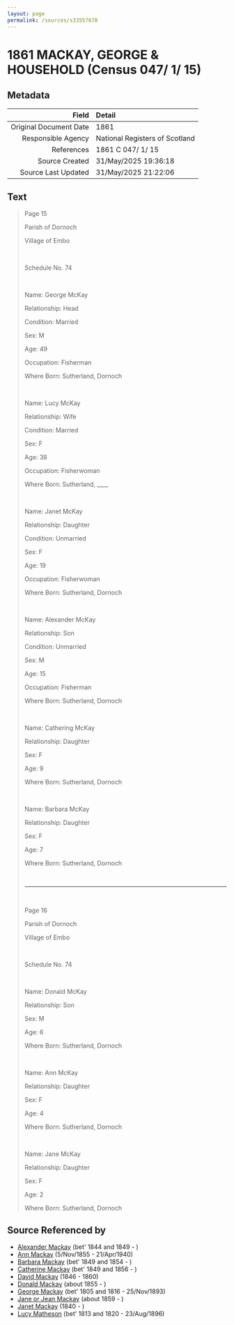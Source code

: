 ```yaml
---
layout: page
permalink: /sources/s33557678
---
```


# 1861 MACKAY, GEORGE & HOUSEHOLD (Census 047/ 1/ 15)

## Metadata

Field | Detail
---:|:---
Original Document Date | 1861
Responsible Agency | National Registers of Scotland
References | 1861 C 047/ 1/ 15
Source Created | 31/May/2025 19:36:18
Source Last Updated | 31/May/2025 21:22:06

## Text

> Page 15
>
> Parish of Dornoch
>
> Village of Embo
>
> <br/>
>
> Schedule No. 74
>
> <br/>
>
> Name: George McKay
>
> Relationship: Head
>
> Condition: Married
>
> Sex: M
>
> Age: 49
>
> Occupation: Fisherman
>
> Where Born: Sutherland, Dornoch
>
> <br/>
>
> Name: Lucy McKay
>
> Relationship: Wife
>
> Condition: Married
>
> Sex: F
>
> Age: 38
>
> Occupation: Fisherwoman
>
> Where Born: Sutherland, ____
>
> <br/>
>
> Name: Janet McKay
>
> Relationship: Daughter
>
> Condition: Unmarried
>
> Sex: F
>
> Age: 19
>
> Occupation: Fisherwoman
>
> Where Born: Sutherland, Dornoch
>
> <br/>
>
> Name: Alexander McKay
>
> Relationship: Son
>
> Condition: Unmarried
>
> Sex: M
>
> Age: 15
>
> Occupation: Fisherman
>
> Where Born: Sutherland, Dornoch
>
> <br/>
>
> Name: Cathering McKay
>
> Relationship: Daughter
>
> Sex: F
>
> Age: 9
>
> Where Born: Sutherland, Dornoch
>
> <br/>
>
> Name: Barbara McKay
>
> Relationship: Daughter
>
> Sex: F
>
> Age: 7
>
> Where Born: Sutherland, Dornoch
>
> <br/>
>
> ---
>
> <br/>
>
> Page 16
>
> Parish of Dornoch
>
> Village of Embo
>
> <br/>
>
> Schedule No. 74
>
> <br/>
>
> Name: Donald McKay
>
> Relationship: Son
>
> Sex: M
>
> Age: 6
>
> Where Born: Sutherland, Dornoch
>
> <br/>
>
> Name: Ann McKay
>
> Relationship: Daughter
>
> Sex: F
>
> Age: 4
>
> Where Born: Sutherland, Dornoch
>
> <br/>
>
> Name: Jane McKay
>
> Relationship: Daughter
>
> Sex: F
>
> Age: 2
>
> Where Born: Sutherland, Dornoch
>

## Source Referenced by

* [Alexander Mackay](../people/@2381836@-alexander-mackay-b1844~1849-d.md) (bet' 1844 and 1849 - )
* [Ann Mackay](../people/@74868546@-ann-mackay-b1855-11-5-d1940-4-21.md) (5/Nov/1855 - 21/Apr/1940)
* [Barbara Mackay](../people/@52409786@-barbara-mackay-b1849~1854-d.md) (bet' 1849 and 1854 - )
* [Catherine Mackay](../people/@26872816@-catherine-mackay-b1849~1856-d.md) (bet' 1849 and 1856 - )
* [David Mackay](../people/@46263680@-david-mackay-b1846-d1860.md) (1846 - 1860)
* [Donald Mackay](../people/@32633938@-donald-mackay-b1855-d.md) (about 1855 - )
* [George Mackay](../people/@33764614@-george-mackay-b1805~1816-d1893-11-25.md) (bet' 1805 and 1816 - 25/Nov/1893)
* [Jane or Jean Mackay](../people/@4172390@-jane-or-jean-mackay-b1859-d.md) (about 1859 - )
* [Janet Mackay](../people/@42213240@-janet-mackay-b1840-d.md) (1840 - )
* [Lucy Matheson](../people/@67811996@-lucy-matheson-b1813~1820-d1896-8-23.md) (bet' 1813 and 1820 - 23/Aug/1896)
